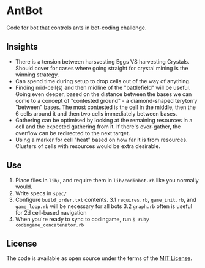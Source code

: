 # AntBot
Code for bot that controls ants in bot-coding challenge.

## Insights
* There is a tension between harsvesting Eggs VS harvesting Crystals. Should cover for cases
  where going straight for crystal mining is the winning strategy.  
* Can spend time during setup to drop cells out of the way of anything.
* Finding mid-cell(s) and then midline of the "battlefield" will be useful. Going even deeper,
  based on the distance between the bases we can come to a concept of "contested ground" -
  a diamond-shaped terytorry "between" bases. The most contested is the cell in the middle,
  then the 6 cells around it and then two cells immediately between bases. 
* Gathering can be optimised by looking at the remaining resources in a cell and the expected
  gathering from it. If there's over-gather, the overflow can be redirected to the next target.
* Using a marker for cell "heat" based on how far it is from resources. Clusters of cells
  with resources would be extra desirable.

## Use
1. Place files in `lib/`, and require them in `lib/codinbot.rb` like you normally would.
2. Write specs in `spec/`
3. Configure `build_order.txt` contents.
  3.1 `requires.rb`, `game_init.rb`, and `game_loop.rb` will be necessary for all bots
  3.2 `graph.rb` often is useful for 2d cell-based navigation
4. When you're ready to sync to codingame, run `$ ruby codingame_concatenator.rb`

## License

The code is available as open source under the terms of the [MIT License](https://opensource.org/licenses/MIT).
